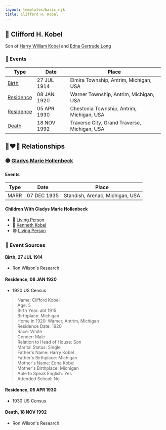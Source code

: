 ```yaml
---
layout: templates/basic.njk
title: Clifford H. Kobel
---
```

## 🔵 Clifford H. Kobel

Son of [Harry William Kobel](/people/3/30496161) and [Edna Gertrude Long](/people/3/33710863)

### 📆 Events

Type | Date | Place
------ | ------ | ------
[Birth](#event-0) | 27 JUL 1914 | Elmira Township, Antrim, Michigan, USA
[Residence](#event-1) | 08 JAN 1920 | Warner Township, Antrim, Michigan, USA
[Residence](#event-2) | 05 APR 1930 | Chestonia Township, Antrim, Michigan, USA
[Death](#event-3) | 18 NOV 1992 | Traverse City, Grand Traverse, Michigan, USA

## 👩‍❤️‍👨 Relationships

### 🟣 [Gladys Marie Hollenbeck](/people/5/52265274)

#### Events

Type | Date | Place
------ | ------ | ------
MARR | 07 DEC 1935 | Standish, Arenac, Michigan, USA
#### Children With Gladys Marie Hollenbeck
* 🔵 [Living Person](/people/7/79176855)
* 🔵 [Kenneth Kobel](/people/4/44916336)
* 🟣 [Living Person](/people/4/4464405)
### 📰 Event Sources

#### <a id="event-0"></a> Birth, 27 JUL 1914
* Ron Wilson's Research

#### <a id="event-1"></a> Residence, 08 JAN 1920
* 1920 US Census
>   
  > Name: Clifford Kobel  
  > Age: 5  
  > Birth Year: abt 1915  
  > Birthplace: Michigan  
  > Home in 1920: Wamer, Antrim, Michigan  
  > Residence Date: 1920  
  > Race: White  
  > Gender: Male  
  > Relation to Head of House: Son  
  > Marital Status: Single  
  > Father's Name: Harry Kobel  
  > Father's Birthplace: Michigan  
  > Mother's Name: Edna Kobel  
  > Mother's Birthplace: Michigan  
  > Able to Speak English: Yes  
  > Attended School: No

#### <a id="event-2"></a> Residence, 05 APR 1930
* 1930 US Census

#### <a id="event-3"></a> Death, 18 NOV 1992
* Ron Wilson's Research